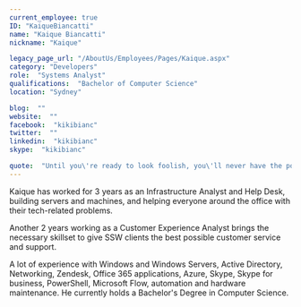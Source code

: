 ```yaml
---
current_employee: true
ID: "KaiqueBiancatti"
name: "Kaique Biancatti"
nickname: "Kaique"

legacy_page_url: "/AboutUs/Employees/Pages/Kaique.aspx"
category: "Developers"
role:  "Systems Analyst"
qualifications:  "Bachelor of Computer Science"
location: "Sydney"

blog:  ""
website:  ""
facebook:  "kikibianc"
twitter:  ""
linkedin:  "kikibianc"
skype:  "kikibianc"

quote:  "Until you\'re ready to look foolish, you\'ll never have the possibility of being great."
---
```


Kaique has worked for 3 years as an Infrastructure Analyst and Help Desk, building servers and machines, and helping everyone around the office with their tech-related problems.   

Another 2 years working as a Customer Experience Analyst brings the necessary skillset to give SSW clients the best possible customer service and support.

A lot of experience with Windows and Windows Servers, Active Directory, Networking, Zendesk, Office 365 applications, Azure, Skype, Skype for business, PowerShell, Microsoft Flow, automation and hardware maintenance. He currently holds a Bachelor's Degree in Computer Science.  